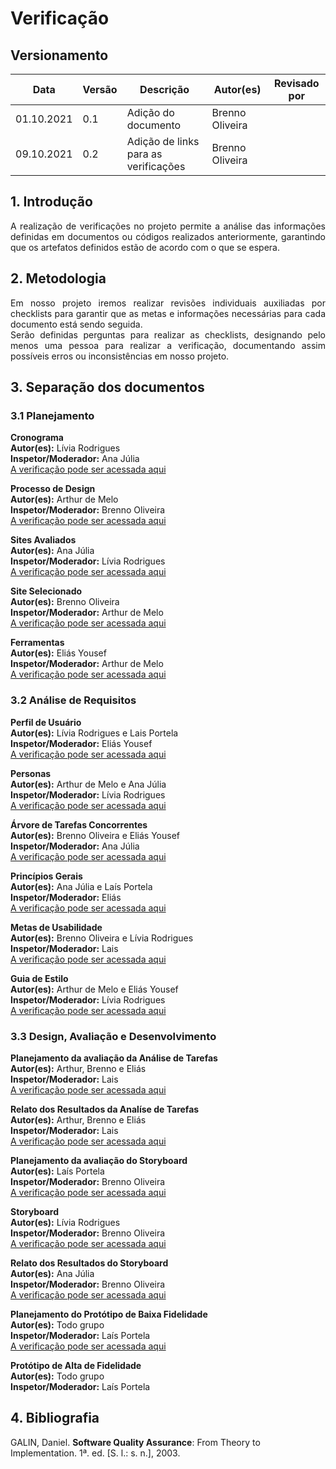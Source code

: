# Verificação

## Versionamento

| Data       | Versão | Descrição                            | Autor(es)       | Revisado por |
| ---------- | ------ | ------------------------------------ | --------------- | ------------ |
| 01.10.2021 | 0.1    | Adição do documento                  | Brenno Oliveira |              |
| 09.10.2021 | 0.2    | Adição de links para as verificações | Brenno Oliveira |              |

## 1. Introdução

<div style="text-align: justify">A realização de verificações no projeto permite a análise das informações definidas em documentos ou códigos realizados anteriormente, garantindo que os artefatos definidos estão de acordo com o que se espera.</div>

## 2. Metodologia

<div style="text-align: justify">Em nosso projeto iremos realizar revisões individuais auxiliadas por checklists para garantir que as metas e informações necessárias para cada documento está sendo seguida.</div>
<div style="text-align: justify">Serão definidas perguntas para realizar as checklists, designando pelo menos uma pessoa para realizar a verificação, documentando assim possíveis erros ou inconsistências em nosso projeto.</div>

## 3. Separação dos documentos

### 3.1 Planejamento

<b>Cronograma</b><br>
<b>Autor(es):</b> Lívia Rodrigues<br>
<b>Inspetor/Moderador:</b> Ana Júlia<br>
<a href="https://interacao-humano-computador.github.io/2021.1-Semob-DF/#/pages/verificacoes/cronograma">A verificação pode ser acessada aqui</a>

<b>Processo de Design</b><br>
<b>Autor(es):</b> Arthur de Melo<br>
<b>Inspetor/Moderador:</b> Brenno Oliveira<br>
<a href="https://interacao-humano-computador.github.io/2021.1-Semob-DF/#/pages/verificacoes/processoDeDesign">A verificação pode ser acessada aqui</a>

<b>Sites Avaliados</b><br>
<b>Autor(es):</b> Ana Júlia<br>
<b>Inspetor/Moderador:</b> Lívia Rodrigues<br>
<a href="https://interacao-humano-computador.github.io/2021.1-Semob-DF/#/pages/verificacoes/sitesAvaliadosAnalise">A verificação pode ser acessada aqui</a>

<b>Site Selecionado</b><br>
<b>Autor(es):</b> Brenno Oliveira<br>
<b>Inspetor/Moderador:</b> Arthur de Melo<br>
<a href="https://interacao-humano-computador.github.io/2021.1-Semob-DF/#/pages/verificacoes/siteSelecionado">A verificação pode ser acessada aqui</a>

<b>Ferramentas</b><br>
<b>Autor(es):</b> Eliás Yousef<br>
<b>Inspetor/Moderador:</b> Arthur de Melo<br>
<a href="https://interacao-humano-computador.github.io/2021.1-Semob-DF/#/pages/verificacoes/ferramentas">A verificação pode ser acessada aqui</a>

### 3.2 Análise de Requisitos

<b>Perfil de Usuário</b><br>
<b>Autor(es):</b> Lívia Rodrigues e Lais Portela<br>
<b>Inspetor/Moderador:</b> Eliás Yousef<br>
<a href="https://interacao-humano-computador.github.io/2021.1-Semob-DF/#/pages/verificacoes/perfil_usuario">A verificação pode ser acessada aqui</a>

<b>Personas</b><br>
<b>Autor(es):</b> Arthur de Melo e Ana Júlia<br>
<b>Inspetor/Moderador:</b> Lívia Rodrigues<br>
<a href="https://interacao-humano-computador.github.io/2021.1-Semob-DF/#/pages/verificacoes/personasAnalise">A verificação pode ser acessada aqui</a>

<b>Árvore de Tarefas Concorrentes</b><br>
<b>Autor(es):</b> Brenno Oliveira e Eliás Yousef<br>
<b>Inspetor/Moderador:</b> Ana Júlia<br>
<a href="https://interacao-humano-computador.github.io/2021.1-Semob-DF/#/pages/verificacoes/analiseDeTarefa">A verificação pode ser acessada aqui</a>

<b>Princípios Gerais</b><br>
<b>Autor(es):</b> Ana Júlia e Laís Portela<br>
<b>Inspetor/Moderador:</b> Eliás<br>
<a href="https://interacao-humano-computador.github.io/2021.1-Semob-DF/#/pages/verificacoes/principiosGerais">A verificação pode ser acessada aqui</a>

<b>Metas de Usabilidade</b><br>
<b>Autor(es):</b> Brenno Oliveira e Lívia Rodrigues<br>
<b>Inspetor/Moderador:</b> Lais<br>
<a href="https://interacao-humano-computador.github.io/2021.1-Semob-DF/#/pages/verificacoes/metasDeUsabilidade">A verificação pode ser acessada aqui</a>

<b>Guia de Estilo</b><br>
<b>Autor(es):</b> Arthur de Melo e Eliás Yousef<br>
<b>Inspetor/Moderador:</b> Lívia Rodrigues<br>
<a href="https://interacao-humano-computador.github.io/2021.1-Semob-DF/#/pages/verificacoes/guiadeEstiloAnalise">A verificação pode ser acessada aqui</a>

### 3.3 Design, Avaliação e Desenvolvimento

<b>Planejamento da avaliação da Análise de Tarefas</b><br>
<b>Autor(es):</b> Arthur, Brenno e Eliás<br>
<b>Inspetor/Moderador:</b> Lais<br>
<a href="https://interacao-humano-computador.github.io/2021.1-Semob-DF/#/pages/verificacoes/planejamentoAnaliseTarefas">A verificação pode ser acessada aqui</a>

<b>Relato dos Resultados da Analíse de Tarefas</b><br>
<b>Autor(es):</b> Arthur, Brenno e Eliás<br>
<b>Inspetor/Moderador:</b> Lais<br>
<a href="https://interacao-humano-computador.github.io/2021.1-Semob-DF/#/pages/verificacoes/relatoAnalisedeTarefas">A verificação pode ser acessada aqui</a>

<b>Planejamento da avaliação do Storyboard</b><br>
<b>Autor(es):</b> Laís Portela<br>
<b>Inspetor/Moderador:</b> Brenno Oliveira<br>
<a href="https://interacao-humano-computador.github.io/2021.1-Semob-DF/#/pages/verificacoes/planejamento_da_avaliacao_storyboard">A verificação pode ser acessada aqui</a>

<b>Storyboard</b><br>
<b>Autor(es):</b> Lívia Rodrigues<br>
<b>Inspetor/Moderador:</b> Brenno Oliveira<br>
<a href="https://interacao-humano-computador.github.io/2021.1-Semob-DF/#/pages/verificacoes/storyboard">A verificação pode ser acessada aqui</a>

<b>Relato dos Resultados do Storyboard</b><br>
<b>Autor(es):</b> Ana Júlia<br>
<b>Inspetor/Moderador:</b> Brenno Oliveira<br>
<a href="https://interacao-humano-computador.github.io/2021.1-Semob-DF/#/pages/verificacoes/Resultados_Storyboard">A verificação pode ser acessada aqui</a>

<b>Planejamento do Protótipo de Baixa Fidelidade</b><br>
<b>Autor(es):</b> Todo grupo<br>
<b>Inspetor/Moderador:</b> Laís Portela<br>
<a href="https://interacao-humano-computador.github.io/2021.1-Semob-DF/#/pages/verificacoes/planejamentoPrototipoPapel">A verificação pode ser acessada aqui</a>

<b>Protótipo de Alta de Fidelidade</b><br>
<b>Autor(es):</b> Todo grupo<br>
<b>Inspetor/Moderador:</b> Laís Portela<br>

## 4. Bibliografia

GALIN, Daniel. <b>Software Quality Assurance</b>: From Theory to Implementation. 1ª. ed. [S. l.: s. n.], 2003.
